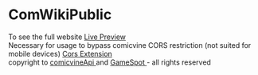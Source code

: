 # ComWikiPublic
To see the full website <a href="https://piniza.github.io/ComWikiPublic/">Live Preview</a><br>
Necessary for usage to bypass comicvine CORS restriction (not suited for mobile devices) <a href="https://chromewebstore.google.com/detail/cors-unblock/lfhmikememgdcahcdlaciloancbhjino">Cors Extension</a>
<br> copyright to <a href="https://comicvine.gamespot.com/api/"> comicvineApi </a> and <a href="https://www.gamespot.com">GameSpot  </a> - all rights reserved
